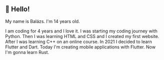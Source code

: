## 👋 Hello!
My name is Balázs. I'm 14 years old.

I am coding for 4 years and I love it. I was starting my coding journey with Python. Then I was learning HTML and CSS and I created my first website. After I was learning C++ on an online course. In 2021 I decided to learn Flutter and Dart. Today I'm creating mobile applications with Flutter. Now I'm gonna learn Rust. 
